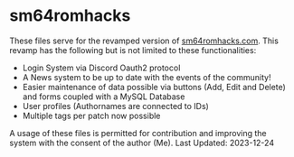 # sm64romhacks

These files serve for the revamped version of [sm64romhacks.com](https://www.sm64romhacks.com). This revamp has the following but is not limited to these functionalities:
- Login System via Discord Oauth2 protocol
- A News system to be up to date with the events of the community!
- Easier maintenance of data possible via buttons (Add, Edit and Delete) and forms coupled with a MySQL Database
- User profiles (Authornames are connected to IDs)
- Multiple tags per patch now possible

A usage of these files is permitted for contribution and improving the system with the consent of the author (Me).
Last Updated: 2023-12-24
 
